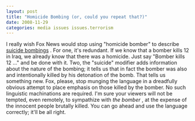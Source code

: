 ```yaml
---
layout: post
title: "Homicide Bombing (or, could you repeat that?)"
date: 2008-11-29
categories: media issues issues.terrorism
---
```


I really wish Fox News would stop using "homicide bomber" to describe [suicide
bombings](http://www.foxnews.com/story/0,2933,458786,00.html) . For one, it's
redundant. If we know that a bomber kills 12 in Iraq, we already know that there
was a homicide. Just say "Bomber kills 12 ..." and be done with it. Two, the
"suicide" modifier adds information about the nature of the bombing; it tells us
that in fact the bomber was also and intentionally killed by his detonation of
the bomb. That tells us something new. Fox, please, stop munging the language in
a dreadfully obvious attempt to place emphasis on those killed by the bomber. No
such linguistic machinations are required. I'm sure your viewers will not be
tempted, even remotely, to sympathize with _the bomber_ , at the expense of the
innocent people brutally killed. You can go ahead and use the language
correctly; it'll be all
right.